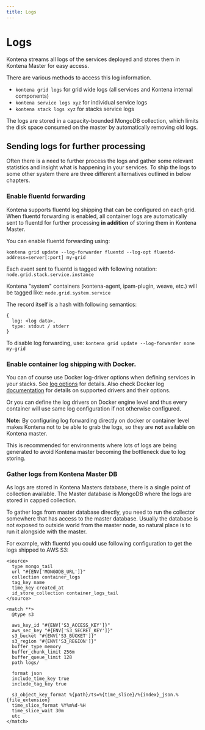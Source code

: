 ```yaml
---
title: Logs
---
```


# Logs

Kontena streams all logs of the services deployed and stores them in Kontena Master for easy access.

There are various methods to access this log information.

- `kontena grid logs` for grid wide logs (all services and Kontena internal components)
- `kontena service logs xyz` for individual service logs
- `kontena stack logs xyz` for stacks service logs

The logs are stored in a capacity-bounded MongoDB collection, which limits the disk space consumed on the master by automatically removing old logs.

## Sending logs for further processing

Often there is a need to further process the logs and gather some relevant statistics and insight what is happening in your services. To ship the logs to some other system there are three different alternatives outlined in below chapters.

### Enable fluentd forwarding

Kontena supports fluentd log shipping that can be configured on each grid. When fluentd forwarding is enabled, all container logs are automatically sent to fluentd for further processing **in addition** of storing them in Kontena Master.

You can enable fluentd forwarding using:
```
kontena grid update --log-forwarder fluentd --log-opt fluentd-address=server[:port] my-grid
```

Each event sent to fluentd is tagged with following notation:
`node.grid.stack.service.instance`

Kontena "system" containers (kontena-agent, ipam-plugin, weave, etc.) will be tagged like:
`node.grid.system.service`

The record itself is a hash with following semantics:
```
{
  log: <log data>,
  type: stdout / stderr
}
```

To disable log forwarding, use:
`kontena grid update --log-forwarder none my-grid`

### Enable container log shipping with Docker.

You can of course use Docker log-driver options when defining services in your stacks. See [log options](../references/kontena-yml.md#logging) for details. Also check Docker log [documentation](https://docs.docker.com/engine/admin/logging/overview/#/supported-logging-drivers) for details on supported drivers and their options.

Or you can define the log drivers on Docker engine level and thus every container will use same log configuration if not otherwise configured.

**Note:** By configuring log forwarding directly on docker or container level makes Kontena not to be able to grab the logs, so they are **not** available on Kontena master.

This is recommended for environments where lots of logs are being generated to avoid Kontena master becoming the bottleneck due to log storing.

### Gather logs from Kontena Master DB

As logs are stored in Kontena Masters database, there is a single point of collection available. The Master database is MongoDB where the logs are stored in capped collection.

To gather logs from master database directly, you need to run the collector somewhere that has access to the master database. Usually the database is not exposed to outside world from the master node, so natural place is to run it alongside with the master.

For example, with fluentd you could use following configuration to get the logs shipped to AWS S3:
```
<source>
  type mongo_tail
  url "#{ENV['MONGODB_URL']}"
  collection container_logs
  tag_key name
  time_key created_at
  id_store_collection container_logs_tail
</source>

<match **>
  @type s3

  aws_key_id "#{ENV['S3_ACCESS_KEY']}"
  aws_sec_key "#{ENV['S3_SECRET_KEY']}"
  s3_bucket "#{ENV['S3_BUCKET']}"
  s3_region "#{ENV['S3_REGION']}"
  buffer_type memory
  buffer_chunk_limit 256m
  buffer_queue_limit 128
  path logs/

  format json
  include_time_key true
  include_tag_key true

  s3_object_key_format %{path}/ts=%{time_slice}/%{index}_json.%{file_extension}
  time_slice_format %Y%m%d-%H
  time_slice_wait 30m
  utc
</match>
```
